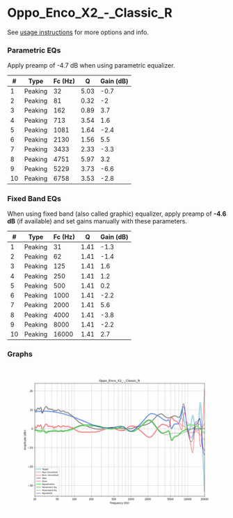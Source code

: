 # Oppo_Enco_X2_-_Classic_R
See [usage instructions](https://github.com/jaakkopasanen/AutoEq#usage) for more options and info.

### Parametric EQs
Apply preamp of -4.7 dB when using parametric equalizer.

|   # | Type    |   Fc (Hz) |    Q |   Gain (dB) |
|-----|---------|-----------|------|-------------|
|   1 | Peaking |        32 | 5.03 |        -0.7 |
|   2 | Peaking |        81 | 0.32 |        -2   |
|   3 | Peaking |       162 | 0.89 |         3.7 |
|   4 | Peaking |       713 | 3.54 |         1.6 |
|   5 | Peaking |      1081 | 1.64 |        -2.4 |
|   6 | Peaking |      2130 | 1.56 |         5.5 |
|   7 | Peaking |      3433 | 2.33 |        -3.3 |
|   8 | Peaking |      4751 | 5.97 |         3.2 |
|   9 | Peaking |      5229 | 3.73 |        -6.6 |
|  10 | Peaking |      6758 | 3.53 |        -2.8 |

### Fixed Band EQs
When using fixed band (also called graphic) equalizer, apply preamp of **-4.6 dB** (if available) and set gains manually with these parameters.

|   # | Type    |   Fc (Hz) |    Q |   Gain (dB) |
|-----|---------|-----------|------|-------------|
|   1 | Peaking |        31 | 1.41 |        -1.3 |
|   2 | Peaking |        62 | 1.41 |        -1.4 |
|   3 | Peaking |       125 | 1.41 |         1.6 |
|   4 | Peaking |       250 | 1.41 |         1.2 |
|   5 | Peaking |       500 | 1.41 |         0.2 |
|   6 | Peaking |      1000 | 1.41 |        -2.2 |
|   7 | Peaking |      2000 | 1.41 |         5.6 |
|   8 | Peaking |      4000 | 1.41 |        -3.8 |
|   9 | Peaking |      8000 | 1.41 |        -2.2 |
|  10 | Peaking |     16000 | 1.41 |         2.7 |

### Graphs
![](./Oppo_Enco_X2_-_Classic_R.png)
